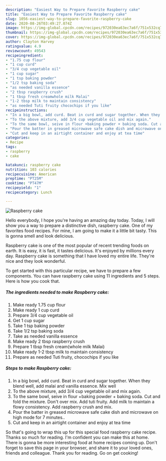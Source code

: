```yaml
---
description: "Easiest Way to Prepare Favorite Raspberry cake"
title: "Easiest Way to Prepare Favorite Raspberry cake"
slug: 1056-easiest-way-to-prepare-favorite-raspberry-cake
date: 2020-08-26T03:49:27.074Z
image: https://img-global.cpcdn.com/recipes/972030ea63ec7a6f/751x532cq70/raspberry-cake-recipe-main-photo.jpg
thumbnail: https://img-global.cpcdn.com/recipes/972030ea63ec7a6f/751x532cq70/raspberry-cake-recipe-main-photo.jpg
cover: https://img-global.cpcdn.com/recipes/972030ea63ec7a6f/751x532cq70/raspberry-cake-recipe-main-photo.jpg
author: Clayton Harvey
ratingvalue: 4.9
reviewcount: 49543
recipeingredient:
- "1.75 cup flour"
- "1 cup curd"
- "3/4 cup vegetable oil"
- "1 cup sugar"
- "1 tsp baking powder"
- "1/2 tsp baking soda"
- "as needed vanilla essence"
- "2 tbsp raspberry crush"
- "1 tbsp fresh creamwhole milk Malai"
- "1-2 tbsp milk to maintain consistency"
- "as needed Tuti fruity chocochips if you like"
recipeinstructions:
- "In a big bowl, add curd. Beat in curd and sugar together. When they blend well, add malai and vanilla essence. Mix well"
- "To the above mixture, add 3/4 cup vegetable oil and mix again."
- "To the same bowl, seive in flour +baking powder + baking soda. Cut and fold the mixture. Don&#39;t over mix. Add tuti fruity. Add milk to maintain a flowy consistency. Add raspberry crush and mix."
- "Pour the batter in greased microwave safe cake dish and microwave on high mode for 7 minutes.."
- "Cut and keep in an airtight container and enjoy at tea time"
categories:
- Recipe
tags:
- raspberry
- cake

katakunci: raspberry cake 
nutrition: 103 calories
recipecuisine: American
preptime: "PT25M"
cooktime: "PT47M"
recipeyield: "1"
recipecategory: Lunch

---
```



![Raspberry cake](https://img-global.cpcdn.com/recipes/972030ea63ec7a6f/751x532cq70/raspberry-cake-recipe-main-photo.jpg)

Hello everybody, I hope you're having an amazing day today. Today, I will show you a way to prepare a distinctive dish, raspberry cake. One of my favorites food recipes. For mine, I am going to make it a little bit tasty. This is gonna smell and look delicious.



Raspberry cake is one of the most popular of recent trending foods on earth. It is easy, it is fast, it tastes delicious. It's enjoyed by millions every day. Raspberry cake is something that I have loved my entire life. They're nice and they look wonderful.


To get started with this particular recipe, we have to prepare a few components. You can have raspberry cake using 11 ingredients and 5 steps. Here is how you cook that.

<!--inarticleads1-->

##### The ingredients needed to make Raspberry cake:

1. Make ready 1.75 cup flour
1. Make ready 1 cup curd
1. Prepare 3/4 cup vegetable oil
1. Get 1 cup sugar
1. Take 1 tsp baking powder
1. Take 1/2 tsp baking soda
1. Take as needed vanilla essence
1. Make ready 2 tbsp raspberry crush
1. Prepare 1 tbsp fresh cream(whole milk Malai)
1. Make ready 1-2 tbsp milk to maintain consistency
1. Prepare as needed Tuti fruity, chocochips if you like




<!--inarticleads2-->

##### Steps to make Raspberry cake:

1. In a big bowl, add curd. Beat in curd and sugar together. When they blend well, add malai and vanilla essence. Mix well
1. To the above mixture, add 3/4 cup vegetable oil and mix again.
1. To the same bowl, seive in flour +baking powder + baking soda. Cut and fold the mixture. Don&#39;t over mix. Add tuti fruity. Add milk to maintain a flowy consistency. Add raspberry crush and mix.
1. Pour the batter in greased microwave safe cake dish and microwave on high mode for 7 minutes..
1. Cut and keep in an airtight container and enjoy at tea time




So that's going to wrap this up for this special food raspberry cake recipe. Thanks so much for reading. I'm confident you can make this at home. There is gonna be more interesting food at home recipes coming up. Don't forget to save this page in your browser, and share it to your loved ones, friends and colleague. Thank you for reading. Go on get cooking!
